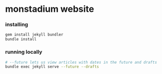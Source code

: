 # monstadium website

### installing

```bash
gem install jekyll bundler
bundle install
```

### running locally

```bash
# --future lets us view articles with dates in the future and drafts
bundle exec jekyll serve --future --drafts
```
